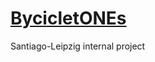 # [BycicletONEs](https://www.figma.com/file/GHq2mBw6SgthbdU6LpHdz0/BycicletONEs?node-id=0%3A1)
Santiago-Leipzig internal project


